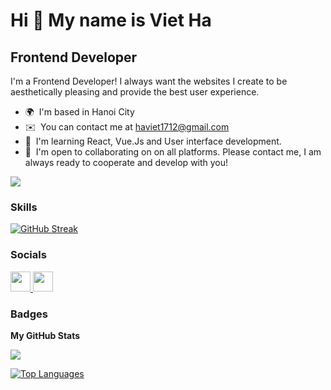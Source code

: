 Hi 👋 My name is Viet Ha
========================

Frontend Developer
------------------

I'm a Frontend Developer! I always want the websites I create to be aesthetically pleasing and provide the best user experience.

* 🌍  I'm based in Hanoi City
* ✉️  You can contact me at [haviet1712@gmail.com](mailto:haviet1712@gmail.com)
* 🧠  I'm learning React, Vue.Js and User interface development.
* 🤝  I'm open to collaborating on on all platforms. Please contact me, I am always ready to cooperate and develop with you!

<a href="https://www.github.com/ nv-Ha" target="_blank" rel="noreferrer"><img
src="https://img.shields.io/github/followers/ nv-Ha?logo=github&style=for-the-badge&color=ffffff&labelColor=1c1917" /></a>

### Skills

[![GitHub Streak](https://github-readme-streak-stats.herokuapp.com?user=nv-Ha&theme=github-dark-blue&hide_border=true&mode=weekly)](https://git.io/streak-stats)

### Socials

<p align="left"> <a href="https://www.github.com/ nv-Ha" target="_blank" rel="noreferrer"> <picture> <source media="(prefers-color-scheme: dark)" srcset="https://raw.githubusercontent.com/danielcranney/readme-generator/main/public/icons/socials/github-dark.svg" /> <source media="(prefers-color-scheme: light)" srcset="https://raw.githubusercontent.com/danielcranney/readme-generator/main/public/icons/socials/github.svg" /> <img src="https://raw.githubusercontent.com/danielcranney/readme-generator/main/public/icons/socials/github.svg" width="32" height="32" /> </picture> </a> <a href="https://www.x.com/Hannzo" target="_blank" rel="noreferrer"> <picture> <source media="(prefers-color-scheme: dark)" srcset="https://raw.githubusercontent.com/danielcranney/readme-generator/main/public/icons/socials/twitter-dark.svg" /> <source media="(prefers-color-scheme: light)" srcset="https://raw.githubusercontent.com/danielcranney/readme-generator/main/public/icons/socials/twitter.svg" /> <img src="https://raw.githubusercontent.com/danielcranney/readme-generator/main/public/icons/socials/twitter.svg" width="32" height="32" /> </picture> </a></p>

### Badges

<b>My GitHub Stats</b>

<a href="http://www.github.com/ nv-Ha"><img src="https://github-readme-streak-stats.herokuapp.com/?user= nv-Ha&stroke=ffffff&background=1c1917&ring=0891b2&fire=0891b2&currStreakNum=ffffff&currStreakLabel=0891b2&sideNums=ffffff&sideLabels=ffffff&dates=ffffff&hide_border=true" /></a>

<a href="https://github.com/ nv-Ha" align="left"><img src="https://github-readme-stats.vercel.app/api/top-langs/?username= nv-Ha&langs_count=10&title_color=0891b2&text_color=ffffff&icon_color=ffffff&bg_color=1c1917&hide_border=true&locale=en&custom_title=Top%20%Languages" alt="Top Languages" /></a>
